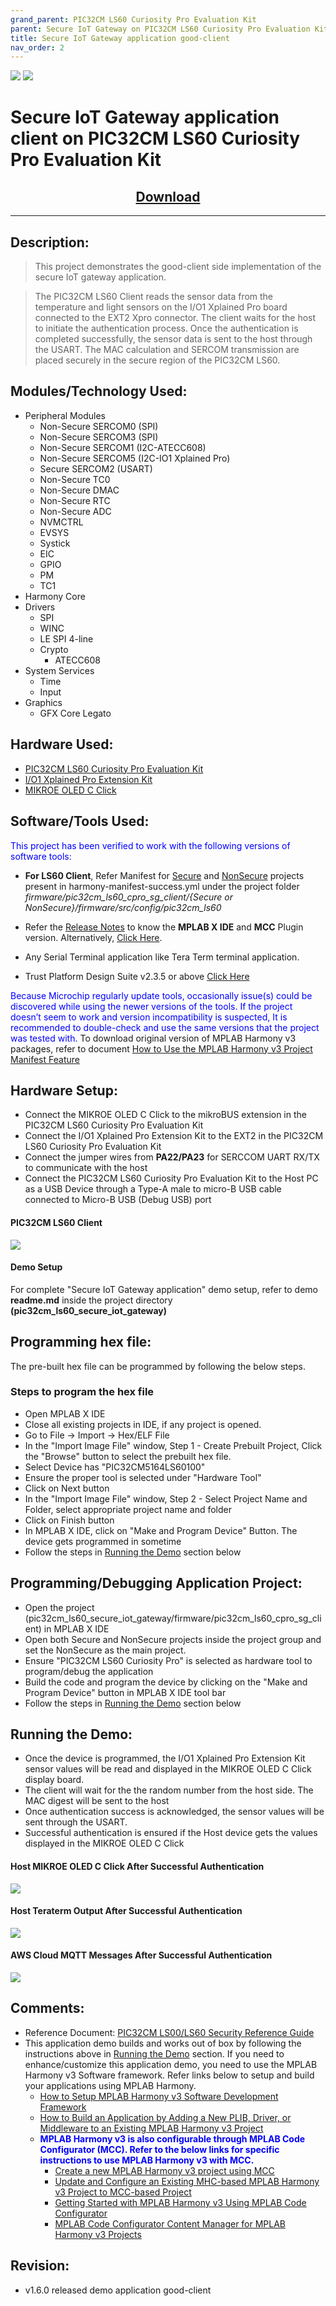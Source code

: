 ```yaml
---
grand_parent: PIC32CM LS60 Curiosity Pro Evaluation Kit
parent: Secure IoT Gateway on PIC32CM LS60 Curiosity Pro Evaluation Kit
title: Secure IoT Gateway application good-client
nav_order: 2
---
```


<img src = "images/microchip_logo.png">
<img src = "images/microchip_mplab_harmony_logo_small.png">

# Secure IoT Gateway application client on PIC32CM LS60 Curiosity Pro Evaluation Kit
<h2 align="center"> <a href="https://github.com/Microchip-MPLAB-Harmony/reference_apps/releases/latest/download/pic32cm_ls60_secure_iot_gateway.zip" > Download </a> </h2>

-----
## Description:

> This  project demonstrates the good-client side implementation of the secure IoT gateway application.

> The PIC32CM LS60 Client reads the sensor data from the temperature and light sensors on the I/O1 Xplained Pro board connected to the EXT2 Xpro connector. The client waits for the host to initiate the authentication process. Once the authentication is completed successfully, the sensor data is sent to the host through the USART. The MAC calculation and SERCOM transmission are placed securely in the secure region of the PIC32CM LS60.


## Modules/Technology Used:
- Peripheral Modules
    - Non-Secure SERCOM0 (SPI)
    - Non-Secure SERCOM3 (SPI)
    - Non-Secure SERCOM1 (I2C-ATECC608)
    - Non-Secure SERCOM5 (I2C-IO1 Xplained Pro)
    - Secure SERCOM2 (USART)
    - Non-Secure TC0
    - Non-Secure DMAC
    - Non-Secure RTC
    - Non-Secure ADC
    - NVMCTRL
    - EVSYS
    - Systick
    - EIC
    - GPIO
    - PM
    - TC1
- Harmony Core
- Drivers
    - SPI
    - WINC
    - LE SPI 4-line
    - Crypto
        - ATECC608
- System Services
    - Time
    - Input
- Graphics
    - GFX Core Legato

## Hardware Used:

- [PIC32CM LS60 Curiosity Pro Evaluation Kit](https://www.microchip.com/en-us/development-tool/EV76R77A)
- [I/O1 Xplained Pro Extension Kit](https://www.microchip.com/Developmenttools/ProductDetails/ATIO1-XPRO)
- [MIKROE OLED C Click](https://www.mikroe.com/oled-c-click)


## Software/Tools Used:
<span style="color:blue"> This project has been verified to work with the following versions of software tools:</span>  

- **For LS60 Client**, Refer Manifest for [Secure](./Secure/firmware/src/config/pic32cm_ls60/harmony-manifest-success.yml) and [NonSecure](./NonSecure/firmware/src/config/pic32cm_ls60/harmony-manifest-success.yml) projects present in harmony-manifest-success.yml under the project folder *firmware/pic32cm_ls60_cpro_sg_client/{Secure or NonSecure}/firmware/src/config/pic32cm_ls60*
- Refer the [Release Notes](../../../../../release_notes.md#development-tools) to know the **MPLAB X IDE** and **MCC** Plugin version. Alternatively, [Click Here](https://github.com/Microchip-MPLAB-Harmony/reference_apps/blob/master/release_notes.md#development-tools).
- Any Serial Terminal application like Tera Term terminal application.

- Trust Platform Design Suite v2.3.5 or above [Click Here](https://www.microchip.com/en-us/product/SW-TPDSV2)

<span style="color:blue"> Because Microchip regularly update tools, occasionally issue(s) could be discovered while using the newer versions of the tools. If the project doesn’t seem to work and version incompatibility is suspected, It is recommended to double-check and use the same versions that the project was tested with. </span> To download original version of MPLAB Harmony v3 packages, refer to document [How to Use the MPLAB Harmony v3 Project Manifest Feature](https://ww1.microchip.com/downloads/en/DeviceDoc/How-to-Use-the-MPLAB-Harmony-v3-Project-Manifest-Feature-DS90003305.pdf)

## Hardware Setup:
- Connect the MIKROE OLED C Click to the mikroBUS extension in the PIC32CM LS60 Curiosity Pro Evaluation Kit
- Connect the I/O1 Xplained Pro Extension Kit to the EXT2 in the PIC32CM LS60 Curiosity Pro Evaluation Kit
- Connect the jumper wires from **PA22/PA23** for SERCCOM UART RX/TX to communicate with the host
- Connect the PIC32CM LS60 Curiosity Pro Evaluation Kit to the Host PC as a USB Device through a Type-A male to micro-B USB cable connected to Micro-B USB (Debug USB) port

#### PIC32CM LS60 Client
<img src = "images/ls60_client.png">

#### Demo Setup
For complete "Secure IoT Gateway application" demo setup, refer to demo **readme.md** inside the project directory **(pic32cm_ls60_secure_iot_gateway)**


## Programming hex file:
The pre-built hex file can be programmed by following the below steps.  

### Steps to program the hex file
- Open MPLAB X IDE
- Close all existing projects in IDE, if any project is opened.
- Go to File -> Import -> Hex/ELF File
- In the "Import Image File" window, Step 1 - Create Prebuilt Project, Click the "Browse" button to select the prebuilt hex file.
- Select Device has "PIC32CM5164LS60100"
- Ensure the proper tool is selected under "Hardware Tool"
- Click on Next button
- In the "Import Image File" window, Step 2 - Select Project Name and Folder, select appropriate project name and folder
- Click on Finish button
- In MPLAB X IDE, click on "Make and Program Device" Button. The device gets programmed in sometime
- Follow the steps in [Running the Demo](#Running_Demo) section below


## Programming/Debugging Application Project:
- Open the project (pic32cm_ls60_secure_iot_gateway/firmware/pic32cm_ls60_cpro_sg_client) in MPLAB X IDE
- Open both Secure and NonSecure projects inside the project group and set the NonSecure as the main project.
- Ensure "PIC32CM LS60 Curiosity Pro" is selected as hardware tool to program/debug the application
- Build the code and program the device by clicking on the "Make and Program Device" button in MPLAB X IDE tool bar
- Follow the steps in [Running the Demo](#Running_Demo) section below

## Running the Demo: <span id="Running_Demo"><span>
- Once the device is programmed, the I/O1 Xplained Pro Extension Kit sensor values will be read and displayed in the MIKROE OLED C Click display board.
- The client will wait for the the random number from the host side. The MAC digest will be sent to the host
- Once authentication success is acknowledged, the sensor values will be sent through the USART.
- Successful authentication is ensured if the Host device gets the values displayed in the MIKROE OLED C Click

#### Host MIKROE OLED C Click After Successful Authentication
<img src = "images/host_oled_success_auth.png">

#### Host Teraterm Output After Successful Authentication
<img src = "images/teraterm.png">

#### AWS Cloud MQTT Messages After Successful Authentication
<img src = "images/aws.png">

## Comments:
- Reference Document: [PIC32CM LS00/LS60 Security Reference Guide](https://ww1.microchip.com/downloads/aemDocuments/documents/MCU32/ApplicationNotes/ApplicationNotes/AN3992-PIC32CM-LS00-LS60-Security-Reference-Guide-DS00003992.pdf)
- This application demo builds and works out of box by following the instructions above in [Running the Demo](#Running_Demo) section. If you need to enhance/customize this application demo, you need to use the MPLAB Harmony v3 Software framework. Refer links below to setup and build your applications using MPLAB Harmony.
	- [How to Setup MPLAB Harmony v3 Software Development Framework](https://ww1.microchip.com/downloads/en/DeviceDoc/How_to_Setup_MPLAB_%20Harmony_v3_Software_Development_Framework_DS90003232C.pdf)
	- [How to Build an Application by Adding a New PLIB, Driver, or Middleware to an Existing MPLAB Harmony v3 Project](http://ww1.microchip.com/downloads/en/DeviceDoc/How_to_Build_Application_Adding_PLIB_%20Driver_or_Middleware%20_to_MPLAB_Harmony_v3Project_DS90003253A.pdf)  
	- <span style="color:blue"> **MPLAB Harmony v3 is also configurable through MPLAB Code Configurator (MCC). Refer to the below links for specific instructions to use MPLAB Harmony v3 with MCC.**</span>
		- [Create a new MPLAB Harmony v3 project using MCC](https://microchipdeveloper.com/harmony3:getting-started-training-module-using-mcc)
		- [Update and Configure an Existing MHC-based MPLAB Harmony v3 Project to MCC-based Project](https://microchipdeveloper.com/harmony3:update-and-configure-existing-mhc-proj-to-mcc-proj)
		- [Getting Started with MPLAB Harmony v3 Using MPLAB Code Configurator](https://www.youtube.com/watch?v=KdhltTWaDp0)
		- [MPLAB Code Configurator Content Manager for MPLAB Harmony v3 Projects](https://www.youtube.com/watch?v=PRewTzrI3iE)


## Revision:
- v1.6.0 released demo application good-client